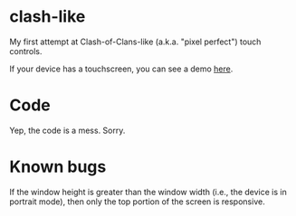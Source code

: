 # clash-like
My first attempt at Clash-of-Clans-like (a.k.a. "pixel perfect") touch controls.

If your device has a touchscreen, you can see a demo [here](https://kylejlin.github.io/clash-like).

# Code
Yep, the code is a mess.
Sorry.

# Known bugs
If the window height is greater than the window width (i.e., the device is in portrait mode), then only the top portion of the screen is responsive.
